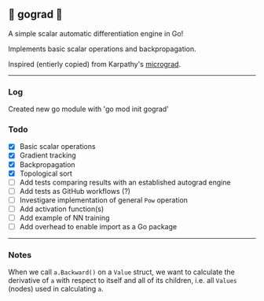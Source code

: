 ## :fish_cake: gograd :fish_cake:

A simple scalar automatic differentiation engine in Go!

Implements basic scalar operations and backpropagation.

Inspired (entierly copied) from Karpathy's [micrograd](https://github.com/karpathy/micrograd).

---

### Log

Created new go module with 'go mod init gograd'

### Todo

- [x] Basic scalar operations
- [x] Gradient tracking
- [x] Backpropagation
- [x] Topological sort
- [ ] Add tests comparing results with an established autograd engine
- [ ] Add tests as GitHub workflows (?)
- [ ] Investigare implementation of general `Pow` operation
- [ ] Add activation function(s)
- [ ] Add example of NN training
- [ ] Add overhead to enable import as a Go package

---

### Notes

When we call `a.Backward()` on a `Value` struct, we want to calculate the derivative of `a` with respect to itself and all of its children, i.e. all `Values` (nodes) used in calculating `a`.